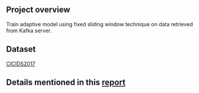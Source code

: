 ## Project overview
Train adaptive model using fixed sliding window technique on data retrieved from Kafka server.

## Dataset
[CICIDS2017](https://www.kaggle.com/cicdataset/cicids2017)


## Details mentioned in this [report](https://github.com/Eng-Abdelrahman-M/AI-and-Data-Science/blob/main/Ai%20For%20Cyber%20Security/Adaptive%20Intrusion%20Detector/Kafka%20Assignment/Kafka%20Assignment.pdf) 
